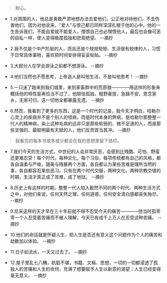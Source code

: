 >耐心。

- 1.对周围的人，他总是勇敢严肃地想办法去爱他们，公正地对待他们，不去伤害他们，因为对他说来，"爱人"与恨己都已同样深深扎根于他的心中。他的一生告诉我们，不能自爱就不能爱人，憎恨自己也必憎恨他人，最后也会像可恶的自私一样，使人变得极度孤独和悲观绝望。 --摘抄

- 2.我不仅是个中产阶层的人，而且还是个规规矩矩、生活很有规律的人，习惯于日常具体事物，喜欢把时间安排得妥妥贴贴。 --摘抄

- 3.大部分人在学会游泳之前都不想游泳。 --摘抄

- 4.他们当然也不愿思考，上帝造人是叫他生活，不是叫他思考！ --摘抄

- 5.一只迷了路来到我们城里，来到家畜群中的荒原狼————用这样的形象来概括他的特性是再恰当不过了，他胆怯孤独，粗野豪放，急躁不安，思念家乡，无家可归，这一切他全都暴露无遗。 --摘抄

- 6.然而，我看到了更多的东西，这是一个时代的记录，我今天才明白，哈勒尔心灵上的疾病并不是个别人的怪病，而是时代本身的弊病，是哈勒尔那整整一代人的精神病，染上这种毛病的远非只是那些软弱的、微不足道的人，而是那些坚强的、最聪明最有天赋的人，他们反而首当其冲。 --摘抄

>我看完的每本书或多或少都会在我的思想里留下烙印。

- 7.我们今天的生活方式，中世纪的人会非常厌恶，会感到比残酷、可怕、野蛮还更难忍受！每个时代，每种文化，每个习俗，每项传统都有自己的风格，都各自温柔与严峻，甜美与残暴两个方面，各自都认为某些苦难是理所当然的事，各自都容忍某些恶习。只有在两个时代交替，两种文化、两种宗教交错的时期，生活才真正成了苦难，成了地狱。 --摘抄

- 8.历史上有这样的时期，整整一代人陷入截然不同的两个时代、两种生活方式之中，对他们来说，任何天然之理，任何道德，任何安全清白感都丧失殆尽。 --摘抄

- 9.尼采这样的天才早在三十年前就不得不忍受今天的痛苦————他当时孤零零一个人忍受着苦痛而不被人理解，今天已有成千上万人在忍受这种苦痛。 --摘抄

- 10.他们的命运就是怀疑人生，把人生是否还有意义这个问题作为个人的痛苦和劫数加以体验。 --摘抄

- 11.日子如流水，一天又过去了。 --摘抄

- 12.屋子里乱七八糟，肮脏不堪，书籍、文稿、思想，一切的一切都浸透了孤独人的苦痛和人生的坎坷，充满了想要赋予人生以新意的渴望；人生已经变得毫无意义。 --摘抄
